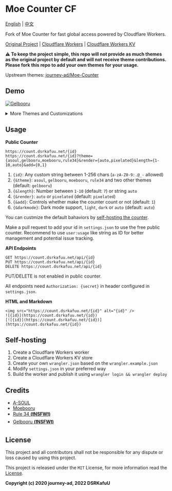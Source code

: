 # Moe Counter CF

[English](https://github.com/dsrkafuu/moe-counter-cf#readme) | [中文](https://github.com/dsrkafuu/moe-counter-cf/blob/master/README.zh.md)

Fork of Moe Counter for fast global access powered by Cloudflare Workers.

[Original Project](https://github.com/journey-ad/Moe-counter) | [Cloudflare Workers](https://workers.cloudflare.com/) | [Cloudflare Workers KV](https://www.cloudflare.com/products/workers-kv/)

**⚠️ To keep the project simple, this repo will not provide as much themes as the original project by default and will not receive theme contributions. Please fork this repo to add your own themes for your usage.**

Upstream themes: [journey-ad/Moe-Counter](https://github.com/journey-ad/Moe-Counter/tree/master/assets/theme)

## Demo

[![Gelbooru](https://count.dsrkafuu.net/dsrkafuu:demo)](https://count.dsrkafuu.net/dsrkafuu:demo)

<details>
<summary>More Themes and Customizations</summary>

**A-SOUL (with `theme=asoul&length=10`)**

[![A-SOUL](https://count.dsrkafuu.net/dsrkafuu:demo?theme=asoul&length=10&add=0)](https://count.dsrkafuu.net/dsrkafuu:demo?theme=asoul&length=10)

**Moebooru (with `theme=moebooru&length=auto`)**

[![Moebooru](https://count.dsrkafuu.net/dsrkafuu:demo?theme=moebooru&length=auto&add=0)](https://count.dsrkafuu.net/dsrkafuu:demo?theme=moebooru&length=auto)

**Rule 34 (with `theme=rule34&render=auto`)**

[![Rule 34](https://count.dsrkafuu.net/dsrkafuu:demo?theme=rule34&render=auto&add=0)](https://count.dsrkafuu.net/dsrkafuu:demo?theme=rule34)

</details>

## Usage

**Public Counter**

```
https://count.dsrkafuu.net/{id}
https://count.dsrkafuu.net/{id}?theme={asoul,gelbooru,moebooru,rule34}&render={auto,pixelated}&length={1-10,auto}&add={0,1}
```

1. `{id}`: Any custom string between 1-256 chars (`a-zA-Z0-9:.@_-` allowed)
2. `{&theme}`: `asoul`, `gelbooru`, `moebooru`, `rule34` and two other themes (default: `gelbooru`)
3. `{&length}`: Number between `1-10` (default: `7`) or string `auto`
4. `{&render}`: `auto` or `pixelated` (default: `pixelated`)
5. `{&add}`: Controls whether make the counter count or not (default: `1`)
6. `{&darkmode}`: Dark mode support, `light`, `dark` or `auto` (default: `auto`)

You can custmize the default bahaviors by [self-hosting the counter](#self-hosting).

Make a pull request to add your id in `settings.json` to use the free public counter. Recommend to use `user:usage` like string as ID for better management and potential issue tracking.

**API Endpoints**

```
GET https://count.dsrkafuu.net/api/{id}
PUT https://count.dsrkafuu.net/api/{id}
DELETE https://count.dsrkafuu.net/api/{id}
```

PUT/DELETE is not enabled in public counter.

All endpoints need `Authorization: {secret}` in header configured in `settings.json`.

**HTML and Markdown**

```
<img src="https://count.dsrkafuu.net/{id}" alt="{id}" />
![{id}](https://count.dsrkafuu.net/{id})
[![{id}](https://count.dsrkafuu.net/{id})](https://count.dsrkafuu.net/{id})
```

## Self-hosting

1. Create a Cloudflare Workers worker
2. Create a Cloudflare Workers KV store
3. Create your own `wrangler.json` based on the `wrangler.example.json`
4. Modify `settings.json` in your preferred way
5. Build the worker and publish it using `wrangler login && wrangler deploy`

## Credits

- [A-SOUL](https://space.bilibili.com/703007996)
- [Moebooru](https://github.com/moebooru/moebooru)
- [Rule 34 **(❗NSFW❗)**](https://rule34.xxx/)
- [Gelbooru **(❗NSFW❗)**](https://gelbooru.com/)

## License

This project and all contributors shall not be responsible for any dispute or loss caused by using this project.

This project is released under the `MIT` License, for more information read the [License](https://github.com/dsrkafuu/moe-counter-cf/blob/master/LICENSE).

**Copyright (c) 2020 journey-ad, 2022 DSRKafuU**
